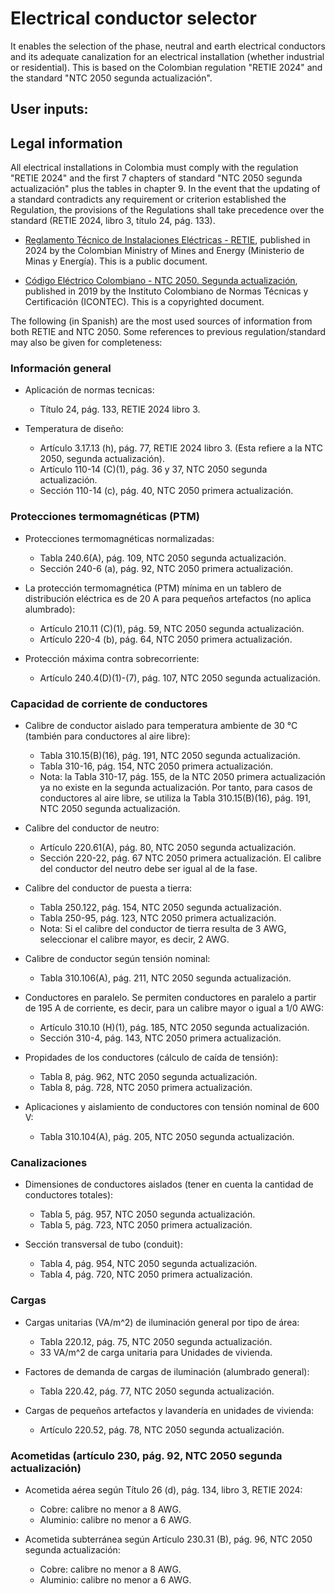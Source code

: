 # Electrical conductor selector

It enables the selection of the phase, neutral and earth electrical conductors and its adequate canalization for
an electrical installation (whether industrial or residential). This is based on the Colombian regulation "RETIE 2024"
and the standard "NTC 2050 segunda actualización".

## User inputs:


## Legal information

All electrical installations in Colombia must comply with the regulation "RETIE 2024" and the first 7 chapters of
standard "NTC 2050 segunda actualización" plus the tables in chapter 9. In the event that the updating of a standard
contradicts any requirement or criterion established the Regulation, the provisions of the Regulations shall take
precedence over the standard (RETIE 2024, libro 3, título 24, pág. 133).

- [Reglamento Técnico de Instalaciones Eléctricas - RETIE](https://www.minenergia.gov.co/es/misional/energia-electrica-2/reglamentos-tecnicos/reglamento-t%C3%A9cnico-de-instalaciones-el%C3%A9ctricas-retie/), published in 2024 by the Colombian Ministry of Mines and
Energy (Ministerio de Minas y Energía). This is a public document.

- [Código Eléctrico Colombiano - NTC 2050. Segunda actualización](https://tienda.icontec.org/gpd-pb-9-codigo-electrico-colombiano-ntc-2050-segunda-actualizacion.html), published in 2019 by the  Instituto Colombiano de
Normas Técnicas y Certificación (ICONTEC). This is a copyrighted document.

The following (in Spanish) are the most used sources of information from both RETIE and NTC 2050. Some references to
previous regulation/standard may also be given for completeness:

### Información general

- Aplicación de normas tecnicas:
    - Título 24, pág. 133, RETIE 2024 libro 3.

- Temperatura de diseño:
    - Artículo 3.17.13 (h), pág. 77, RETIE 2024 libro 3. (Esta refiere a la NTC 2050, segunda actualización).
    - Artículo 110-14 (C)(1), pág. 36 y 37, NTC 2050 segunda actualización.
    - Sección 110-14 (c), pág. 40, NTC 2050 primera actualización.

### Protecciones termomagnéticas (PTM)

- Protecciones termomagnéticas normalizadas:
    - Tabla 240.6(A), pág. 109, NTC 2050 segunda actualización.
    - Sección 240-6 (a), pág. 92, NTC 2050 primera actualización.

- La protección termomagnética (PTM) mínima en un tablero de distribución eléctrica es de 20 A para pequeños artefactos (no aplica alumbrado):
    - Artículo 210.11 (C)(1), pág. 59, NTC 2050 segunda actualización.
    - Artículo 220-4 (b), pág. 64, NTC 2050 primera actualización.

- Protección máxima contra sobrecorriente:
    - Artículo 240.4(D)(1)-(7), pág. 107, NTC 2050 segunda actualización.

### Capacidad de corriente de conductores

- Calibre de conductor aislado para temperatura ambiente de 30 °C (también para conductores al aire libre):
    - Tabla 310.15(B)(16), pág. 191, NTC 2050 segunda actualización.
    - Tabla 310-16, pág. 154, NTC 2050 primera actualización.
    - Nota: la Tabla 310-17, pág. 155, de la NTC 2050 primera actualización ya no existe en la segunda actualización.
      Por tanto, para casos de conductores al aire libre, se utiliza la Tabla 310.15(B)(16), pág. 191, NTC 2050 segunda actualización.

- Calibre del conductor de neutro:
    - Artículo 220.61(A), pág. 80, NTC 2050 segunda actualización.
    - Sección 220-22, pág. 67 NTC 2050 primera actualización. El calibre del conductor del neutro debe ser igual al de la fase.

- Calibre del conductor de puesta a tierra:
    - Tabla 250.122, pág. 154, NTC 2050 segunda actualización.
    - Tabla 250-95, pág. 123, NTC 2050 primera actualización.
    - Nota: Si el calibre del conductor de tierra resulta de 3 AWG, seleccionar el calibre mayor, es decir, 2 AWG.

- Calibre de conductor según tensión nominal:
    - Tabla 310.106(A), pág. 211, NTC 2050 segunda actualización.

- Conductores en paralelo. Se permiten conductores en paralelo a partir de 195 A de corriente, es decir, para un calibre
  mayor o igual a 1/0 AWG:
    - Artículo 310.10 (H)(1), pág. 185, NTC 2050 segunda actualización.
    - Sección 310-4, pág. 143, NTC 2050 primera actualización.

- Propidades de los conductores (cálculo de caída de tensión):
    - Tabla 8, pág. 962, NTC 2050 segunda actualización.
    - Tabla 8, pág. 728, NTC 2050 primera actualización.

- Aplicaciones y aislamiento de conductores con tensión nominal de 600 V:
    - Tabla 310.104(A), pág. 205, NTC 2050 segunda actualización.

### Canalizaciones

- Dimensiones de conductores aislados (tener en cuenta la cantidad de conductores totales):
    - Tabla 5, pág. 957, NTC 2050 segunda actualización.
    - Tabla 5, pág. 723, NTC 2050 primera actualización.

- Sección transversal de tubo (conduit):
    - Tabla 4, pág. 954, NTC 2050 segunda actualización.
    - Tabla 4, pág. 720, NTC 2050 primera actualización.

### Cargas

- Cargas unitarias (VA/m^2) de iluminación general por tipo de área:
    - Tabla 220.12, pág. 75, NTC 2050 segunda actualización.
    - 33 VA/m^2 de carga unitaria para Unidades de vivienda.

- Factores de demanda de cargas de iluminación (alumbrado general):
    - Tabla 220.42, pág. 77, NTC 2050 segunda actualización.

- Cargas de pequeños artefactos y lavandería en unidades de vivienda:
    - Artículo 220.52, pág. 78, NTC 2050 segunda actualización.


### Acometidas (artículo 230, pág. 92, NTC 2050 segunda actualización)

- Acometida aérea según Título 26 (d), pág. 134, libro 3, RETIE 2024:
    - Cobre: calibre no menor a 8 AWG.
    - Aluminio: calibre no menor a 6 AWG.

- Acometida subterránea según Artículo 230.31 (B), pág. 96, NTC 2050 segunda actualización:
    - Cobre: calibre no menor a 8 AWG.
    - Aluminio: calibre no menor a 6 AWG.

